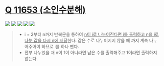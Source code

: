 # [Q 11653 (소인수분해)](https://www.acmicpc.net/problem/11653)

<img src="https://img.shields.io/badge/Level-Silver 4-lightgrey"> <img src="https://img.shields.io/badge/Memory-1112%20KB-blue"> <img src="https://img.shields.io/badge/Time-28%20ms-brightgreen"> <img src="https://img.shields.io/badge/Length-203%20B-red"> <img src="https://img.shields.io/badge/Language-C-blueviolet">



> - i = 2부터 n까지 반복문을 통하여 <u>n이 i로 나누어진다면 i를 출력하고 n을 i로 나눈 값을 다시 n에 저장</u>한다. 같은 수로 나누어지지 않을 때 까지 계속 나누어주어야 하므로 i를 하나 뺀다.
> - 전부 나누었을 때 n이 1이 아니라면 남은 수를 출력해주고 1이라면 출력하지 않는다.
